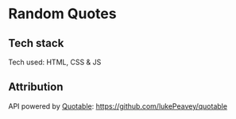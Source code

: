 # Random Quotes

## Tech stack
Tech used: HTML, CSS & JS

## Attribution
API powered by [Quotable](https://github.com/lukePeavey/quotable): https://github.com/lukePeavey/quotable